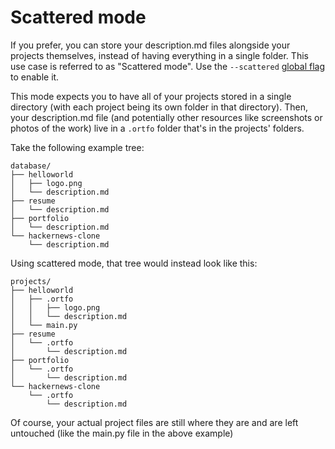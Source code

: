 # Scattered mode

If you prefer, you can store your description.md files alongside your projects themselves, instead of having everything in a single folder. This use case is referred to as "Scattered mode". Use the `--scattered` [global flag](/db/commands/global-options.md) to enable it.

This mode expects you to have all of your projects stored in a single directory (with each project being its own folder in that directory). Then, your description.md file (and potentially other resources like screenshots or photos of the work) live in a `.ortfo` folder that's in the projects' folders.

Take the following example tree:

```directory-tree
database/
├── helloworld
│   ├── logo.png
│   └── description.md
├── resume
│   └── description.md
├── portfolio
│   └── description.md
└── hackernews-clone
    └── description.md
```

Using scattered mode, that tree would instead look like this:

```directory-tree
projects/
├── helloworld
│   ├── .ortfo
│   │   ├── logo.png
│   │   └── description.md
│   └── main.py
├── resume
│   └── .ortfo
│       └── description.md
├── portfolio
│   └── .ortfo
│       └── description.md
└── hackernews-clone
    └── .ortfo
        └── description.md
```

Of course, your actual project files are still where they are and are left untouched (like the main.py file in the above example)
